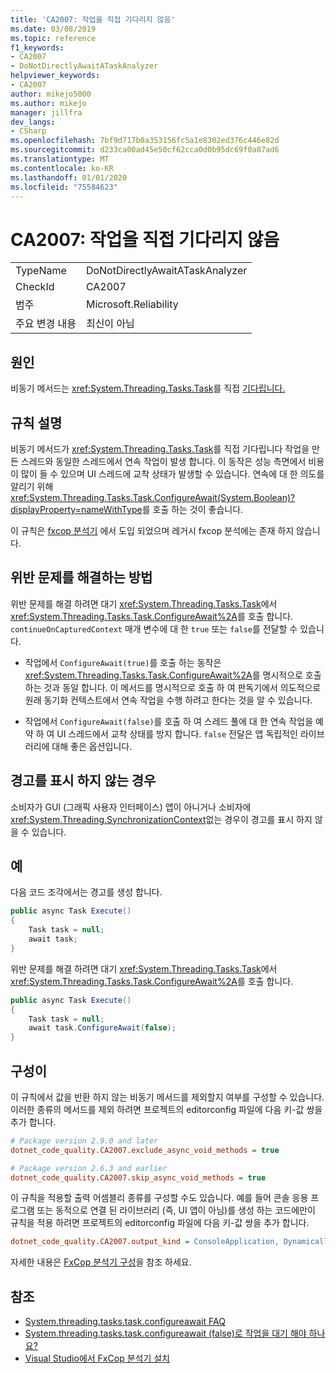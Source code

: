 ```yaml
---
title: 'CA2007: 작업을 직접 기다리지 않음'
ms.date: 03/08/2019
ms.topic: reference
f1_keywords:
- CA2007
- DoNotDirectlyAwaitATaskAnalyzer
helpviewer_keywords:
- CA2007
author: mikejo5000
ms.author: mikejo
manager: jillfra
dev_langs:
- CSharp
ms.openlocfilehash: 7bf9d717b0a353156fc5a1e8302ed376c446e82d
ms.sourcegitcommit: d233ca00ad45e50cf62cca0d0b95dc69f0a87ad6
ms.translationtype: MT
ms.contentlocale: ko-KR
ms.lasthandoff: 01/01/2020
ms.locfileid: "75584623"
---
```

# <a name="ca2007-do-not-directly-await-a-task"></a>CA2007: 작업을 직접 기다리지 않음

|||
|-|-|
|TypeName|DoNotDirectlyAwaitATaskAnalyzer|
|CheckId|CA2007|
|범주|Microsoft.Reliability|
|주요 변경 내용|최신이 아님|

## <a name="cause"></a>원인

비동기 메서드는 <xref:System.Threading.Tasks.Task>를 직접 [기다립니다.](/dotnet/csharp/language-reference/keywords/await)

## <a name="rule-description"></a>규칙 설명

비동기 메서드가 <xref:System.Threading.Tasks.Task>를 직접 기다립니다 작업을 만든 스레드와 동일한 스레드에서 연속 작업이 발생 합니다. 이 동작은 성능 측면에서 비용이 많이 들 수 있으며 UI 스레드에 교착 상태가 발생할 수 있습니다. 연속에 대 한 의도를 알리기 위해 <xref:System.Threading.Tasks.Task.ConfigureAwait(System.Boolean)?displayProperty=nameWithType>를 호출 하는 것이 좋습니다.

이 규칙은 [fxcop 분석기](install-fxcop-analyzers.md) 에서 도입 되었으며 레거시 fxcop 분석에는 존재 하지 않습니다.

## <a name="how-to-fix-violations"></a>위반 문제를 해결하는 방법

위반 문제를 해결 하려면 대기 <xref:System.Threading.Tasks.Task>에서 <xref:System.Threading.Tasks.Task.ConfigureAwait%2A>를 호출 합니다. `continueOnCapturedContext` 매개 변수에 대 한 `true` 또는 `false`를 전달할 수 있습니다.

- 작업에서 `ConfigureAwait(true)`를 호출 하는 동작은 <xref:System.Threading.Tasks.Task.ConfigureAwait%2A>를 명시적으로 호출 하는 것과 동일 합니다. 이 메서드를 명시적으로 호출 하 여 판독기에서 의도적으로 원래 동기화 컨텍스트에서 연속 작업을 수행 하려고 한다는 것을 알 수 있습니다.

- 작업에서 `ConfigureAwait(false)`를 호출 하 여 스레드 풀에 대 한 연속 작업을 예약 하 여 UI 스레드에서 교착 상태를 방지 합니다. `false` 전달은 앱 독립적인 라이브러리에 대해 좋은 옵션입니다.

## <a name="when-to-suppress-warnings"></a>경고를 표시 하지 않는 경우

소비자가 GUI (그래픽 사용자 인터페이스) 앱이 아니거나 소비자에 <xref:System.Threading.SynchronizationContext>없는 경우이 경고를 표시 하지 않을 수 있습니다.

## <a name="example"></a>예

다음 코드 조각에서는 경고를 생성 합니다.

```csharp
public async Task Execute()
{
    Task task = null;
    await task;
}
```

위반 문제를 해결 하려면 대기 <xref:System.Threading.Tasks.Task>에서 <xref:System.Threading.Tasks.Task.ConfigureAwait%2A>를 호출 합니다.

```csharp
public async Task Execute()
{
    Task task = null;
    await task.ConfigureAwait(false);
}
```

## <a name="configurability"></a>구성이

이 규칙에서 값을 반환 하지 않는 비동기 메서드를 제외할지 여부를 구성할 수 있습니다. 이러한 종류의 메서드를 제외 하려면 프로젝트의 editorconfig 파일에 다음 키-값 쌍을 추가 합니다.

```ini
# Package version 2.9.0 and later
dotnet_code_quality.CA2007.exclude_async_void_methods = true

# Package version 2.6.3 and earlier
dotnet_code_quality.CA2007.skip_async_void_methods = true
```

이 규칙을 적용할 출력 어셈블리 종류를 구성할 수도 있습니다. 예를 들어 콘솔 응용 프로그램 또는 동적으로 연결 된 라이브러리 (즉, UI 앱이 아님)를 생성 하는 코드에만이 규칙을 적용 하려면 프로젝트의 editorconfig 파일에 다음 키-값 쌍을 추가 합니다.

```ini
dotnet_code_quality.CA2007.output_kind = ConsoleApplication, DynamicallyLinkedLibrary
```

자세한 내용은 [FxCop 분석기 구성](configure-fxcop-analyzers.md)을 참조 하세요.

## <a name="see-also"></a>참조

- [System.threading.tasks.task.configureawait FAQ](https://devblogs.microsoft.com/dotnet/configureawait-faq/)
- [System.threading.tasks.task.configureawait (false)로 작업을 대기 해야 하나요?](https://github.com/Microsoft/vs-threading/blob/master/doc/cookbook_vs.md#should-i-await-a-task-with-configureawaitfalse)
- [Visual Studio에서 FxCop 분석기 설치](install-fxcop-analyzers.md)
